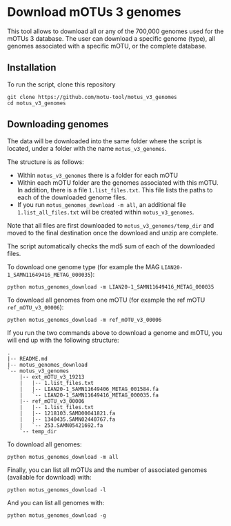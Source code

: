 Download  mOTUs 3 genomes
========

This tool allows to download all or any of the 700,000 genomes used for the mOTUs 3 database. The user can download a specific genome (type), all genomes associated with a specific mOTU, or the complete database.

## Installation 
To run the script, clone this repository

```
git clone https://github.com/motu-tool/motus_v3_genomes
cd motus_v3_genomes
```

## Downloading genomes

The data will be downloaded into the same folder where the script is located, under a folder with the name `motus_v3_genomes`.

The structure is as follows:
- Within `motus_v3_genomes` there is a folder for each mOTU
- Within each mOTU folder are the genomes associated with this mOTU. In addition,  there is a file `1.list_files.txt`. This file lists the paths to each of the downloaded genome files.
- If you run `motus_genomes_download -m all`, an additional file `1.list_all_files.txt` will be created within `motus_v3_genomes`.

Note that all files are first downloaded to `motus_v3_genomes/temp_dir` and moved to the final destination once the download and unzip are complete.

The script automatically checks the md5 sum of each of the downloaded files.


To download one genome type (for example the MAG `LIAN20-1_SAMN11649416_METAG_000035`):

```
python motus_genomes_download -m LIAN20-1_SAMN11649416_METAG_000035
```

To download all genomes from one mOTU (for example the ref mOTU `ref_mOTU_v3_00006`):
```
python motus_genomes_download -m ref_mOTU_v3_00006
```

If you run the two commands above to download a genome and mOTU, you will end up with the following structure:
```
.
|-- README.md
|-- motus_genomes_download
`-- motus_v3_genomes
    |-- ext_mOTU_v3_19213
    |   |-- 1.list_files.txt
    |   |-- LIAN20-1_SAMN11649406_METAG_001584.fa
    |   `-- LIAN20-1_SAMN11649416_METAG_000035.fa
    |-- ref_mOTU_v3_00006
    |   |-- 1.list_files.txt
    |   |-- 1218103.SAMD00041821.fa
    |   |-- 1340435.SAMN02440767.fa
    |   `-- 253.SAMN05421692.fa
    `-- temp_dir
```

To download all genomes:
```
python motus_genomes_download -m all
```

Finally, you can list all mOTUs and the number of associated genomes (available for download) with:
```
python motus_genomes_download -l
```

And you can list all genomes with:
```
python motus_genomes_download -g
```
